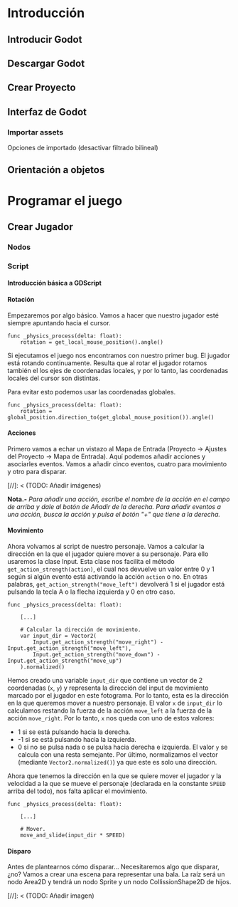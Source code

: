 
# Introducción

## Introducir Godot
## Descargar Godot
## Crear Proyecto
## Interfaz de Godot
### Importar assets
Opciones de importado (desactivar filtrado bilineal)
## Orientación a objetos

# Programar el juego

## Crear Jugador
### Nodos
### Script
#### Introducción básica a GDScript
#### Rotación

Empezaremos por algo básico. Vamos a hacer que nuestro jugador esté siempre apuntando hacia el cursor.

```
func _physics_process(delta: float):
    rotation = get_local_mouse_position().angle()
```

Si ejecutamos el juego nos encontramos con nuestro primer bug. El jugador está rotando continuamente. Resulta que al rotar el jugador rotamos también el los ejes de coordenadas locales, y por lo tanto, las coordenadas locales del cursor son distintas.

Para evitar esto podemos usar las coordenadas globales.

``` 
func _physics_process(delta: float):
    rotation = global_position.direction_to(get_global_mouse_position()).angle()
```

#### Acciones

Primero vamos a echar un vistazo al Mapa de Entrada (Proyecto -> Ajustes del Proyecto -> Mapa de Entrada). Aquí podemos añadir acciones y asociarles eventos. Vamos a añadir cinco eventos, cuatro para movimiento y otro para disparar.

[//]: < (TODO: Añadir imágenes)

**Nota.-** *Para añadir una acción, escribe el nombre de la acción en el campo de arriba y dale al botón de Añadir de la derecha. Para añadir eventos a una acción, busca la acción y pulsa el botón "+" que tiene a la derecha.*

#### Movimiento

Ahora volvamos al script de nuestro personaje. Vamos a calcular la dirección en la que el jugador quiere mover a su personaje. Para ello usaremos la clase Input. Esta clase nos facilita el método `get_action_strength(action)`, el cual nos devuelve un valor entre 0 y 1 según si algún evento está activando la acción `action` o no. En otras palabras, `get_action_strength("move_left")` devolverá 1 si el jugador está pulsando la tecla A o la flecha izquierda y 0 en otro caso.

```
func _physics_process(delta: float):

    [...]

    # Calcular la dirección de movimiento.
    var input_dir = Vector2(
        Input.get_action_strength("move_right") - Input.get_action_strength("move_left"),
        Input.get_action_strength("move_down") - Input.get_action_strength("move_up")
    ).normalized()
```

Hemos creado una variable `input_dir` que contiene un vector de 2 coordenadas (`x`, `y`) y representa la dirección del input de movimiento marcado por el jugador en este fotograma. Por lo tanto, esta es la dirección en la que queremos mover a nuestro personaje. El valor `x` de `input_dir` lo calculamos restando la fuerza de la acción `move_left` a la fuerza de la acción `move_right`. Por lo tanto, `x` nos queda con uno de estos valores:
- 1 si se está pulsando hacia la derecha.
- -1 si se está pulsando hacia la izquierda.
- 0 si no se pulsa nada o se pulsa hacia derecha e izquierda.
El valor `y` se calcula con una resta semejante. Por último, normalizamos el vector (mediante `Vector2.normalized()`) ya que este es solo una dirección.

Ahora que tenemos la dirección en la que se quiere mover el jugador y la velocidad a la que se mueve el personaje (declarada en la constante `SPEED` arriba del todo), nos falta aplicar el movimiento.

```
func _physics_process(delta: float):

    [...]

    # Mover.
    move_and_slide(input_dir * SPEED)
```

#### Disparo

Antes de plantearnos cómo disparar... Necesitaremos algo que disparar, ¿no? Vamos a crear una escena para representar una bala. La raíz será un nodo Area2D y tendrá un nodo Sprite y un nodo CollissionShape2D de hijos.

[//]: < (TODO: Añadir imagen)